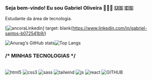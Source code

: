 
### Seja bem-vindo! Eu sou Gabriel Oliveira 🖖🇧🇷 🇺🇸 🇪🇸

<P>Estudante da área de tecnologia.</P> 

[![ancoraLinkedin](https://img.shields.io/badge/LinkedIn-0077B5?style=for-the-badge&logo=linkedin&logoColor=white)] target: blank(https://www.linkedin.com/in/gabriel-santos-b072541b9/)



![Anurag's GitHub stats](https://github-readme-stats.vercel.app/api?username=GabrielOliverBR&show_icons=true&theme=tokyonight)![Top Langs](https://github-readme-stats.vercel.app/api/top-langs/?username=GabrielOliverBR&layout=compact&theme=tokyonight)



### /* MINHAS TECNOLOGIAS */

<div style="display: inline_block"><br/>
<img align="center" alt="html5" src="https://img.shields.io/badge/HTML5-E34F26?style=for-the-badge&logo=html5&logoColor=white"/>
<img align="center" alt="css3" src="https://img.shields.io/badge/CSS3-1572B6?style=for-the-badge&logo=css3&logoColor=white"/>
<img align="center" alt="sass" src="https://img.shields.io/badge/Sass-CC6699?style=for-the-badge&logo=sass&logoColor=white"/>
<img align="center" alt="tailwind" src="https://img.shields.io/badge/Tailwind_CSS-38B2AC?style=for-the-badge&logo=tailwind-css&logoColor=white"/>
<img align="center" alt="js" src="https://img.shields.io/badge/JavaScript-323330?style=for-the-badge&logo=javascript&logoColor=F7DF1E"/>
<img align="center" alt="react" src="https://img.shields.io/badge/React-20232A?style=for-the-badge&logo=react&logoColor=61DAFB"/>
<img align="center" alt="GITHUB" src="https://img.shields.io/badge/GitHub-100000?style=for-the-badge&logo=github&logoColor=white"/>
</div>
